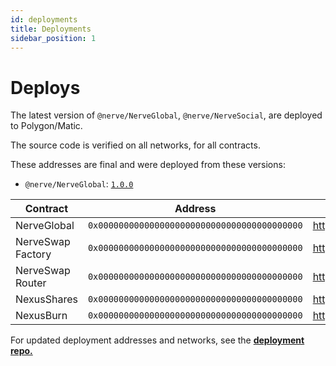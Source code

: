 ```yaml
---
id: deployments
title: Deployments
sidebar_position: 1
---
```


# Deploys

The latest version of `@nerve/NerveGlobal`, `@nerve/NerveSocial`,
are deployed to Polygon/Matic.

The source code is verified on all networks, for all contracts.

These addresses are final and were deployed from these versions:

- `@nerve/NerveGlobal`: [`1.0.0`](https://github.com/nerveglobal/contracts/blob/master/NerveGlobal.sol)

| Contract                           | Address                                      | Source Code                                                                                                                   |
| ---------------------------------- | -------------------------------------------- | ----------------------------------------------------------------------------------------------------------------------------- |
| NerveGlobal                        | `0x0000000000000000000000000000000000000000` | https://github.com/nerveglobal/contracts/blob/master/NerveGlobal.sol
| NerveSwap Factory                  | `0x0000000000000000000000000000000000000000` | https://github.com/nerveglobal/contracts/blob/master/NerveGlobal.sol
| NerveSwap Router                   | `0x0000000000000000000000000000000000000000` | https://github.com/nerveglobal/contracts/blob/master/NerveGlobal.sol
| NexusShares                        | `0x0000000000000000000000000000000000000000` | https://github.com/nerveglobal/contracts/blob/master/NerveGlobal.sol
| NexusBurn                          | `0x0000000000000000000000000000000000000000` | https://github.com/nerveglobal/contracts/blob/master/NerveGlobal.sol

For updated deployment addresses and networks, see the [**deployment repo.**](https://github.com/nerveglobal/contracts)

